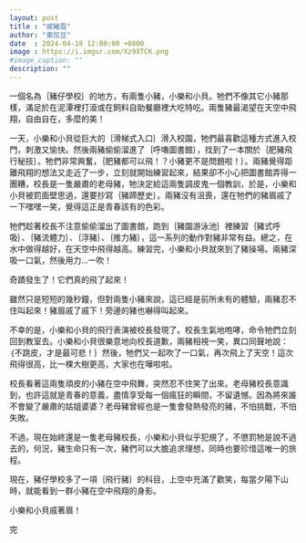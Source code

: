 ```yaml
---
layout: post
title : "戚豬眉"
author: "東加豆"
date  : 2024-04-18 12:00:00 +0800
image : https://i.imgur.com/Xz9XTCK.png
#image_caption: ""
description: ""
---
```


一個名為｛豬仔學校｝的地方，有兩隻小豬，小樂和小貝。牠們不像其它小豬那樣，滿足於在泥潭裡打滾或在飼料自助餐廳裡大吃特吃。兩隻豬最渴望在天空中飛翔，自由自在，多麼的美！

<!--more-->

一天，小樂和小貝從巨大的｛滑梯式入口｝滑入校園，牠們最喜歡這種方式進入校門，刺激又愉快。然後兩豬偷偷溜進了｛呼嚕圖書館｝，找到了一本關於｛肥豬飛行秘技｝。牠們非常興奮，｛肥豬都可以飛！？小豬更不是問題啦！｝。兩豬覺得距離飛翔的想法又走近了一步，立刻就開始練習起來，結果卻不小心把圖書館弄得一團糟，校長是一隻嚴肅的老母豬，牠決定給這兩隻調皮鬼一個教訓，於是，小樂和小貝被罰面壁思過，還要抄寫｛豬蹄歷史｝。兩豬沒有沮喪，還在牠們的豬眉戚了一下嘿嘿一笑，覺得這正是青春該有的色彩。

牠們趁著校長不注意偷偷溜出了圖書館，跑到｛豬園游泳池｝裡練習｛豬式呼吸｝、｛豬流體力｝、｛浮豬｝、｛推力豬｝，這一系列的動作對豬非常有益。總之，在水中做得越好，在天空中飛得越高。練習完，小樂和小貝就來到了豬操場。兩豬深吸一口氣，然後用力...一吹！

奇蹟發生了！它們真的飛了起來！

雖然只是短短的幾秒鐘，但對兩隻小豬來說，這已經是前所未有的體驗，兩豬忍不住叫起來！豬眉戚了戚下！旁邊的豬也嚇得叫起來。

不幸的是，小樂和小貝的飛行表演被校長發現了。校長生氣地咆哮，命令牠們立刻回到教室去。小樂和小貝很樂意地向校長道歉，兩豬相視一笑，異口同聲地說：｛不跳皮，才是最可悲！｝然後，牠們又一起吹了一口氣，再次飛上了天空！這次飛得很高，比一棵大樹更高，大家也在嘩啦啦。

校長看著這兩隻頑皮的小豬在空中飛舞，突然忍不住笑了出來。老母豬校長意識到，也許這就是青春的意義，盡情享受每一個瘋狂的瞬間，不留遺憾。因為將來誰不會變了嚴肅的姑姐婆婆？老母豬曾經也是一隻會發熱發亮的豬，不怕挑戰，不怕失敗。

不過，現在始終還是一隻老母豬校長，小樂和小貝似乎犯規了，不懲罰牠是說不過去的，何況，豬生命只有一次，豬們可以大膽追求理想，同時也要珍惜這唯一的旅程。

現在，豬仔學校多了一項｛飛行豬｝的科目，上空中充滿了歡笑，每當夕陽下山時，就能看到一群小豬在空中飛翔的身影。

小樂和小貝戚著眉！

完

<!--END-->